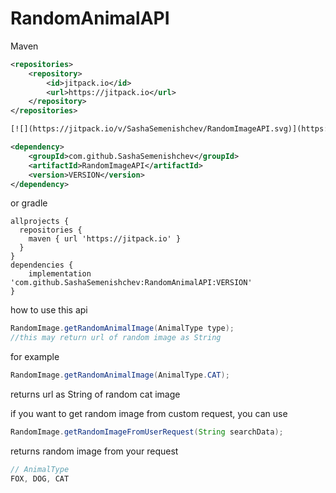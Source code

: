 # RandomAnimalAPI

Maven
```xml
<repositories>
	<repository>
		<id>jitpack.io</id>
		<url>https://jitpack.io</url>
	</repository>
</repositories>

[![](https://jitpack.io/v/SashaSemenishchev/RandomImageAPI.svg)](https://jitpack.io/#SashaSemenishchev/RandomImageAPI)

<dependency>
    <groupId>com.github.SashaSemenishchev</groupId>
    <artifactId>RandomImageAPI</artifactId>
    <version>VERSION</version>
</dependency>
```

or gradle

```
allprojects {
  repositories {
    maven { url 'https://jitpack.io' }
  }
}
dependencies {
	implementation 'com.github.SashaSemenishchev:RandomAnimalAPI:VERSION'
}
```


how to use this api

```java
RandomImage.getRandomAnimalImage(AnimalType type);
//this may return url of random image as String
```
for example

```java
RandomImage.getRandomAnimalImage(AnimalType.CAT);
```
returns url as String of random cat image

if you want to get random image from custom request, you can use
```java
RandomImage.getRandomImageFromUserRequest(String searchData);
```
returns random image from your request

```java
// AnimalType
FOX, DOG, CAT
```
